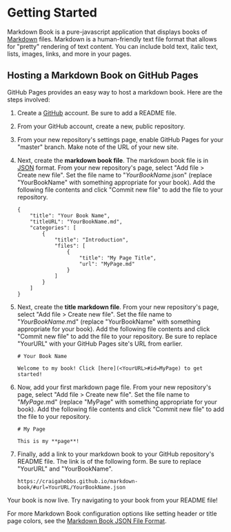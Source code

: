 # Getting Started

Markdown Book is a pure-javascript application that displays books of
[Markdown](https://commonmark.org/help/) files. Markdown is a human-friendly text file format that
allows for "pretty" rendering of text content. You can include bold text, italic text, lists,
images, links, and more in your pages.


## Hosting a Markdown Book on GitHub Pages

GitHub Pages provides an easy way to host a markdown book. Here are the steps involved:

1. Create a [GitHub](https://github.com/) account. Be sure to add a README file.

2. From your GitHub account, create a new, public repository.

3. From your new repository's settings page, enable GitHub Pages for your "master" branch. Make note
   of the URL of your new site.

4. Next, create the **markdown book file**. The markdown book file is in [JSON](https://json.org)
   format. From your new repository's page, select "Add file > Create new file". Set the file name
   to "*YourBookName*.json" (replace "YourBookName" with something appropriate for your book). Add
   the following file contents and click "Commit new file" to add the file to your repository.

       {
           "title": "Your Book Name",
           "titleURL": "YourBookName.md",
           "categories": [
               {
                   "title": "Introduction",
                   "files": [
                       {
                           "title": "My Page Title",
                           "url": "MyPage.md"
                       }
                   ]
               }
           ]
       }

5. Next, create the **title markdown file**. From your new repository's page, select "Add file >
   Create new file". Set the file name to "*YourBookName*.md" (replace "YourBookName" with something
   appropriate for your book). Add the following file contents and click "Commit new file" to add
   the file to your repository. Be sure to replace "YourURL" with your GitHub Pages site's URL from
   earlier.

       # Your Book Name

       Welcome to my book! Click [here](<YourURL>#id=MyPage) to get started!

6. Now, add your first markdown page file. From your new repository's page, select "Add file >
   Create new file". Set the file name to "*MyPage*.md" (replace "MyPage" with something appropriate
   for your book). Add the following file contents and click "Commit new file" to add the file to
   your repository.

       # My Page

       This is my **page**!

7. Finally, add a link to your markdown book to your GitHub repository's README file. The link is of
   the following form. Be sure to replace "YourURL" and "YourBookName".

       https://craigahobbs.github.io/markdown-book/#url=YourURL/YourBookName.json

Your book is now live. Try navigating to your book from your README file!

For more Markdown Book configuration options like setting header or title page colors, see the
[Markdown Book JSON File Format](https://craigahobbs.github.io/chisel/doc/#name=MarkdownBook&url=https%3A%2F%2Fcraigahobbs.github.io%2Fmarkdown-book%2FmarkdownBookModel.json).
